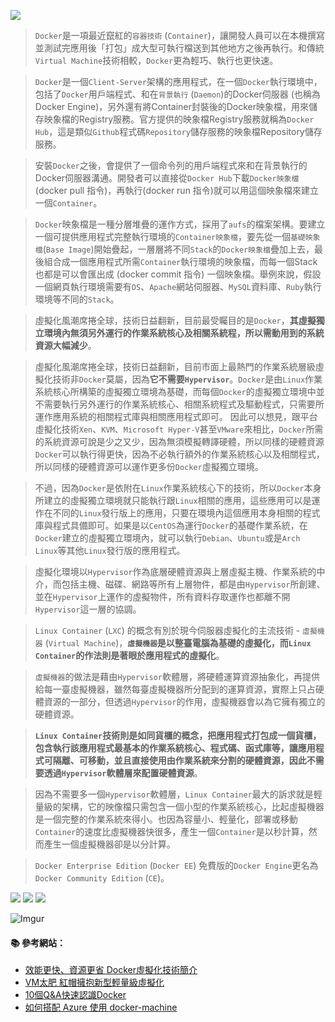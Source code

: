![](https://assets-cdn.github.com/images/modules/site/docker_logo.png?sn?sn)

> `Docker`是一項最近竄紅的`容器技術` (`Container`)，讓開發人員可以在本機撰寫並測試完應用後「打包」成大型可執行檔送到其他地方之後再執行。和傳統`Virtual Machine`技術相較，`Docker`更為輕巧、執行也更快速。

> `Docker`是一個`Client-Server`架構的應用程式，在一個`Docker`執行環境中，包括了`Docker`用戶端程式、和在`背景執行` (`Daemon`)的Docker伺服器 (也稱為Docker Engine)，另外還有將Container封裝後的Docker映象檔，用來儲存映象檔的Registry服務。官方提供的映象檔Registry服務就稱為`Docker Hub`，這是類似`Github`程式碼`Repository`儲存服務的映象檔Repository儲存服務。

> 安裝`Docker`之後，會提供了一個命令列的用戶端程式來和在背景執行的Docker伺服器溝通。開發者可以直接從`Docker Hub`下載`Docker映象檔`(docker pull 指令)，再執行(docker run 指令)就可以用這個映象檔來建立一個`Container`。

> `Docker`映象檔是一種分層堆疊的運作方式，採用了`aufs`的檔案架構。要建立一個可提供應用程式完整執行環境的`Container映象檔`，要先從一個`基礎映象檔`(`Base Image`)開始疊起，一層層將不同`Stack`的`Docker映象檔`疊加上去，最後組合成一個應用程式所需`Container`執行環境的映象檔，而每一個Stack也都是可以會匯出成 (docker commit 指令) 一個映象檔。舉例來說，假設一個網頁執行環境需要有`OS`、`Apache`網站伺服器、`MySQL`資料庫、`Ruby`執行環境等不同的`Stack`。

> 虛擬化風潮席捲全球，技術日益翻新，目前最受矚目的是`Docker`，**其虛擬獨立環境內無須另外運行的作業系統核心及相關系統程，所以需動用到的系統資源大幅減少**。

> 虛擬化風潮席捲全球，技術日益翻新，目前市面上最熱門的作業系統層級虛擬化技術非`Docker`莫屬，因為**它不需要`Hypervisor`**。`Docker`是由`Linux`作業系統核心所構築的虛擬獨立環境為基礎，而每個`Docker`的虛擬獨立環境中並不需要執行另外運行的作業系統核心、相關系統程式及驅動程式，只需要所運作應用系統的相關程式庫與相關應用程式即可。 
> 因此可以想見，跟平台虛擬化技術`Xen`、`KVM`、`Microsoft Hyper-V`甚至`VMware`來相比，`Docker`所需的系統資源可說是少之又少，因為無須模擬轉譯硬體，所以同樣的硬體資源`Docker`可以執行得更快，因為不必執行額外的作業系統核心以及相關程式，所以同樣的硬體資源可以運作更多份`Docker`虛擬獨立環境。
 
> 不過，因為`Docker`是依附在`Linux`作業系統核心下的技術，所以`Docker`本身所建立的虛擬獨立環境就只能執行跟`Linux`相關的應用，這些應用可以是運作在不同的`Linux`發行版上的應用，只要在環境內這個應用本身相關的程式庫與程式具備即可。如果是以`CentOS`為運行`Docker`的基礎作業系統，在`Docker`建立的虛擬獨立環境內，就可以執行`Debian`、`Ubuntu`或是`Arch Linux`等其他`Linux`發行版的應用程式。
 
> 虛擬化環境以`Hypervisor`作為底層硬體資源與上層虛擬主機、作業系統的中介，而包括主機、磁碟、網路等所有上層物件，都是由`Hypervisor`所創建、並在`Hypervisor`上運作的虛擬物件，所有資料存取運作也都離不開`Hypervisor`這一層的協調。

> `Linux Container` (`LXC`) 的概念有別於現今伺服器虛擬化的主流技術 - `虛擬機器` (`Virtual Machine`)，**`虛擬機器`是以整臺電腦為基礎的虛擬化，而`Linux Container`的作法則是著眼於應用程式的虛擬化**。

> `虛擬機器`的做法是藉由`Hypervisor`軟體層，將硬體運算資源抽象化，再提供給每一臺虛擬機器，雖然每臺虛擬機器所分配到的運算資源，實際上只占硬體資源的一部分，但透過`Hypervisor`的作用，虛擬機器會以為它擁有獨立的硬體資源。

> **`Linux Container`技術則是如同貨櫃的概念，把應用程式打包成一個貨櫃，包含執行該應用程式最基本的作業系統核心、程式碼、函式庫等，讓應用程式可隔離、可移動，並且直接使用由作業系統來分割的硬體資源，因此不需要透過`Hypervisor`軟體層來配置硬體資源**。

> 因為不需要多一個`Hypervisor`軟體層，`Linux Container`最大的訴求就是輕量級的架構，它的映像檔只需包含一個小型的作業系統核心，比起虛擬機器是一個完整的作業系統來得小。也因為容量小、輕量化，部署或移動`Container`的速度比虛擬機器快很多，產生一個`Container`是以秒計算，然而產生一個虛擬機器卻是以分計算。

> `Docker Enterprise Edition` (`Docker EE`)
> 免費版的`Docker Engine`更名為`Docker Community Edition` (`CE`)。

![](http://i.imgur.com/22S5qmn.png)
![](http://i.imgur.com/iUBa3dw.png)
![](http://i.imgur.com/lcXEoCK.png)

![Imgur](http://i.imgur.com/08lDi3b.png)

#### :books: 參考網站：
- [效能更快、資源更省 Docker虛擬化技術簡介](http://www.netadmin.com.tw/article_content.aspx?sn=1503060001)
- [VM太肥   紅帽擁抱新型輕量級虛擬化](http://www.ithome.com.tw/news/86808)
- [10個Q&A快速認識Docker](http://www.ithome.com.tw/news/91847)
- [如何搭配 Azure 使用 docker-machine](https://azure.microsoft.com/zh-tw/documentation/articles/virtual-machines-docker-machine/)
